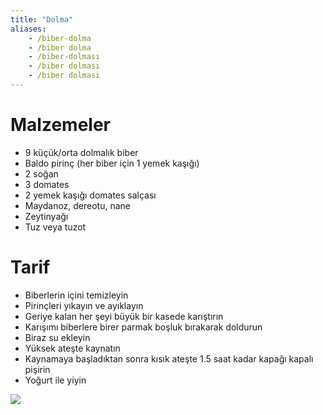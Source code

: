 ```yaml
---
title: "Dolma"
aliases:
    - /biber-dolma
    - /biber dolma
    - /biber-dolması
    - /biber dolması
    - /biber dolmasi
---
```


# Malzemeler

 - 9 küçük/orta dolmalık biber
 - Baldo pirinç (her biber için 1 yemek kaşığı)
 - 2 soğan
 - 3 domates
 - 2 yemek kaşığı domates salçası
 - Maydanoz, dereotu, nane
 - Zeytinyağı
 - Tuz veya tuzot

# Tarif

 - Biberlerin içini temizleyin
 - Pirinçleri yıkayın ve ayıklayın
 - Geriye kalan her şeyi büyük bir kasede karıştırın
 - Karışımı biberlere birer parmak boşluk bırakarak doldurun
 - Biraz su ekleyin
 - Yüksek ateşte kaynatın
 - Kaynamaya başladıktan sonra kısık ateşte 1.5 saat kadar kapağı kapalı pişirin
 - Yoğurt ile yiyin

 ![](/resimler/dolma.jpg)